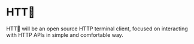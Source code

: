 # HTT🍋

HTT🍋 will be an open source HTTP terminal client, focused on interacting with HTTP APIs in simple and comfortable way.
